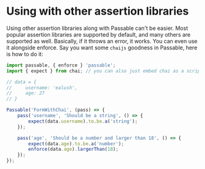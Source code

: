 # Using with other assertion libraries
Using other assertion libraries along with Passable can't be easier. Most popular assertion libraries are supported by default, and many others are supported as well. Basically, if it throws an error, it works. You can even use it alongside enforce. Say you want some `chaijs` goodness in Passable, here is how to do it:

```js
import passable, { enforce } 'passable';
import { expect } from chai; // you can also just embed chai as a script tag if you don't use es6 imports

// data = {
//     username: 'ealush',
//     age: 27
// }

Passable('FormWithChai', (pass) => {
    pass('username', 'Should be a string', () => {
        expect(data.username).to.be.a('string');
    });

    pass('age', 'Should be a number and larger than 18', () => {
        expect(data.age).to.be.a('number');
        enforce(data.age).largerThan(18);
    });
});

```
